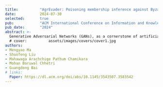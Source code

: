 ```yaml
---
title:          "AgrEvader: Poisoning membership inference against Byzantine-robust federated learning"
date:           2024-07-30
selected:       true
pub:            "ACM International Conference on Information and Knowledge Management (CIKM)"
pub_date:       "2024"
abstract: >-
  Generative Adversarial Networks (GANs), as a cornerstone of artificial intelligence (AI), are widely recognized as the intellectual property (IP) of their owners, given the sensitivity of the training data and the commercial value tied to the models. Model extraction attacks, which aim to steal well-trained proprietary models, pose a significant threat to model IP. Nevertheless, current research predominately focuses on the context of machine learning as a service (MLaaS), where the emphasis lies in understanding the attack knowledge acquired through black-box API queries. This restricted perspective exposes a critical gap in investigating model extraction attacks within realistic distributed settings for generative tasks. In this work, we present the first investigation into model extraction attacks against GANs in distributed settings. We provide a comprehensive attack taxonomy, considering three different levels of knowledge the adversary can obtain in practice. Based on it, we introduce a novel model extraction attack named MoEx, which focuses on the GAN-based distributed learning scenario, i.e., Multi-Discriminator GANs, a typical asymmetric distributed setting. MoEx uses the objective function simulation, leveraging data exchanged during the learning process, to approximate the GAN generator owned by the server. We define two attack goals for MoEx, fidelity extraction and accuracy extraction. Then we comprehensively evaluate the effectiveness of MoEx's two goals with real-world datasets. Our results demonstrate its robust capabilities in extracting generators with high fidelity and accuracy compared with existing methods. 
  # cover:          assets/images/covers/cover1.jpg
authors:
- Mengyao Ma
- Shuofeng Liu
- Mahawaga Arachchige Pathum Chamikara
- Mohan Baruwal Chhetri
- Guangdong Bai
# links:
  Paper: https://dl.acm.org/doi/abs/10.1145/3543507.3583542
---
```

